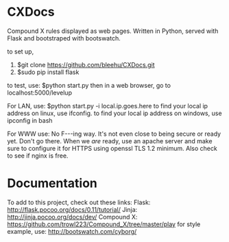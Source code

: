 # CXDocs
Compound X rules displayed as web pages. Written in Python, served with Flask and bootstraped with bootswatch.

to set up, 
1) $git clone https://github.com/bleehu/CXDocs.git
2) $sudo pip install flask 

to test, use:
$python start.py
then in a web browser, go to localhost:5000/levelup

For LAN, use:
$python start.py -i local.ip.goes.here
to find your local ip address on linux, use ifconfig. 
to find your local ip address on windows, use ipconfig in bash

For WWW use:
No F---ing way. It's not even close to being secure or ready yet. Don't go there.
When we *are* ready, use an apache server and make sure to configure 
it for HTTPS using openssl TLS 1.2 minimum. Also check to see if nginx is free.

# Documentation
To add to this project, check out these links:
Flask:
http://flask.pocoo.org/docs/0.11/tutorial/
Jinja:
http://jinja.pocoo.org/docs/dev/
Compound X:
https://github.com/trowl223/Compound_X/tree/master/play
for style example, use:
http://bootswatch.com/cyborg/
